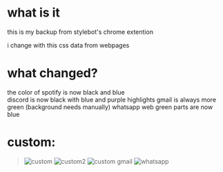 # what is it
this is my backup from stylebot's chrome extention

i change with this css data from webpages

# what changed?

the color of spotify is now black and blue<br>
discord is now black with blue and purple highlights
gmail is always more green (background needs manually)
whatsapp web green parts are now blue

# custom:
> ![custom](https://user-images.githubusercontent.com/63209264/178688696-b7fa75b8-254c-475b-be59-341284e27501.png)
> ![custom2](https://user-images.githubusercontent.com/63209264/178707674-414b6de6-9148-4198-9497-e40305b75433.png)
> ![custom gmail](https://user-images.githubusercontent.com/63209264/181169145-c75c624f-6e1d-49af-b2c1-8c497ae133a8.png)
> ![whatsapp](https://user-images.githubusercontent.com/63209264/181169967-eddc3c54-d852-4ad7-acf6-99e9043c4f19.png)
